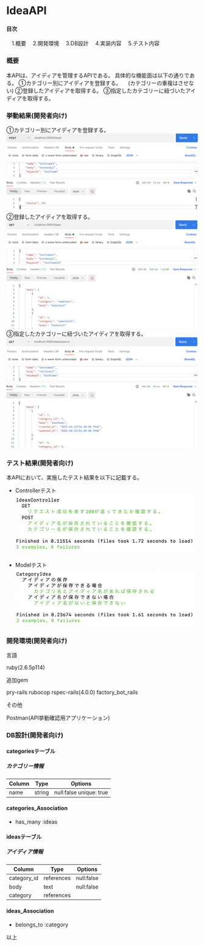 # IdeaAPI
#### 目次
　1.概要
　2.開発環境
　3.DB設計
　4.実装内容
　5.テスト内容
### 概要
本APIは、アイディアを管理するAPIである。
具体的な機能面は以下の通りである。
①カテゴリー別にアイディアを登録する。
　(カテゴリーの重複はさせない)
②登録したアイディアを取得する。
③指定したカテゴリーに紐づいたアイディアを取得する。

### 挙動結果(開発者向け)
①カテゴリー別にアイディアを登録する。
![IdeaAPI](public/images/postresult.png)
②登録したアイディアを取得する。
![IdeaAPI](public/images/indexresult.png)
③指定したカテゴリーに紐づいたアイディアを取得する。
![IdeaAPI](public/images/searchresult.png)

### テスト結果(開発者向け)
本APIにおいて、実施したテスト結果を以下に記載する。
- Controllerテスト
![IdeaAPI](public/images/controllertest.png)

- Modelテスト
![IdeaAPI](public/images/modeltest.png)

### 開発環境(開発者向け)
<dl>
  <dt>言語</dt>
  <dl>ruby(2.6.5p114)</dl>
  <dt>追加gem</dt>
  <dl>pry-rails rubocop
  rspec-rails(4.0.0) factory_bot_rails</dl>
  <dt>その他</dt>
  <dl>Postman(API挙動確認用アプリケーション)</dl>
</dl>

### DB設計(開発者向け)
#### categoriesテーブル
##### カテゴリー情報
| Column | Type   | Options                 |
| ------ | ------ | ----------------------- |
| name   | string | null:false unique: true |

#### categories_Association
- has_many :ideas

#### ideasテーブル
##### アイディア情報
| Column      | Type       | Options    |
| ----------- | ---------- | ---------- |
| category_id | references | null:false |
| body        | text       | null:false |
| category    | references |            |

#### ideas_Association
- belongs_to :category

以上
